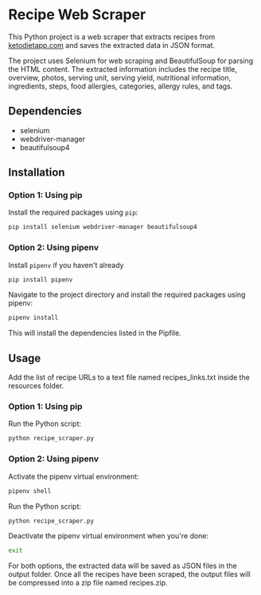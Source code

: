 # Recipe Web Scraper

This Python project is a web scraper that extracts recipes from [ketodietapp.com](https://ketodietapp.com/Blog) and saves the extracted data in JSON format.

The project uses Selenium for web scraping and BeautifulSoup for parsing the HTML content. The extracted information includes the recipe title, overview, photos, serving unit, serving yield, nutritional information, ingredients, steps, food allergies, categories, allergy rules, and tags.

## Dependencies

- selenium
- webdriver-manager
- beautifulsoup4

## Installation

### Option 1: Using pip

Install the required packages using `pip`:
```bash
pip install selenium webdriver-manager beautifulsoup4
```

### Option 2: Using pipenv

Install `pipenv` if you haven't already
```bash
pip install pipenv
```

Navigate to the project directory and install the required packages using pipenv:
```bash
pipenv install
```

This will install the dependencies listed in the Pipfile.

## Usage

Add the list of recipe URLs to a text file named recipes_links.txt inside the resources folder.

### Option 1: Using pip

Run the Python script:
```bash
python recipe_scraper.py
```

### Option 2: Using pipenv
Activate the pipenv virtual environment:
```bash
pipenv shell
```

Run the Python script:
```bash
python recipe_scraper.py
```

Deactivate the pipenv virtual environment when you're done:
```bash
exit
```

For both options, the extracted data will be saved as JSON files in the output folder. Once all the recipes have been scraped, the output files will be compressed into a zip file named recipes.zip.